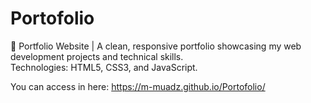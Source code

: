 # Portofolio
🚀 Portfolio Website |
A clean, responsive portfolio showcasing my web development projects and technical skills.  
Technologies: HTML5, CSS3, and JavaScript.

You can access in here: https://m-muadz.github.io/Portofolio/
